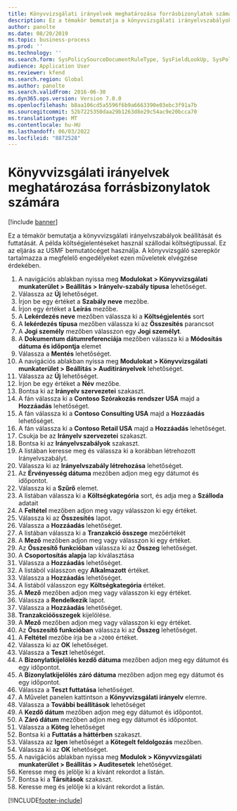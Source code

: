 ```yaml
---
title: Könyvvizsgálati irányelvek meghatározása forrásbizonylatok számára
description: Ez a témakör bemutatja a könyvvizsgálati irányelvszabályok beállítását és futtatását.
author: panolte
ms.date: 08/20/2019
ms.topic: business-process
ms.prod: ''
ms.technology: ''
ms.search.form: SysPolicySourceDocumentRuleType, SysFieldLookUp, SysPolicyListPage, SysPolicy, AuditPolicyRule, SysQueryForm, SysQueryFieldLookUp, AuditPolicyDateSelection, AuditPolicyAdditionalOption, BatchJob, CaseDetail
audience: Application User
ms.reviewer: kfend
ms.search.region: Global
ms.author: panolte
ms.search.validFrom: 2016-06-30
ms.dyn365.ops.version: Version 7.0.0
ms.openlocfilehash: b8aa106cd5a5596f6b9a6663390e03ebc3f91a7b
ms.sourcegitcommit: 52b7225350daa29b1263d8e29c54ac9e20bcca70
ms.translationtype: MT
ms.contentlocale: hu-HU
ms.lasthandoff: 06/03/2022
ms.locfileid: "8872528"
---
```

# <a name="define-audit-policies-for-source-documents"></a>Könyvvizsgálati irányelvek meghatározása forrásbizonylatok számára

[!include [banner](../../includes/banner.md)]

Ez a témakör bemutatja a könyvvizsgálati irányelvszabályok beállítását és futtatását. A példa költségjelentéseket használ szállodai költségtípussal. Ez az eljárás az USMF bemutatócéget használja. A könyvvizsgáló szerepkör tartalmazza a megfelelő engedélyeket ezen műveletek elvégzése érdekében.

1. A navigációs ablakban nyissa meg **Modulokat > Könyvvizsgálati munkaterület > Beállítás > Irányelv-szabály típusa** lehetőséget.
2. Válassza az **Új** lehetőséget.
3. Írjon be egy értéket a **Szabály neve** mezőbe.
4. Írjon egy értéket a **Leírás** mezőbe.
5. A **Lekérdezés neve** mezőben válassza ki a **Költségjelentés** sort
6. A **lekérdezés típusa** mezőben válassza ki az **Összesítés** parancsot
7. A **Jogi személy** mezőben válasszon egy **Jogi személyt**.
8. A **Dokumentum dátumreferenciája** mezőben válassza ki a **Módosítás dátuma és időpontja** elemet
9. Válassza a **Mentés** lehetőséget.
10. A navigációs ablakban nyissa meg **Modulokat > Könyvvizsgálati munkaterület > Beállítás > Auditirányelvek** lehetőséget.
11. Válassza az **Új** lehetőséget.
12. Írjon be egy értéket a **Név** mezőbe.
13. Bontsa ki az **Irányelv szervezetei** szakaszt.
14. A fán válassza ki a **Contoso Szórakozás rendszer USA** majd a **Hozzáadás** lehetőséget.
15. A fán válassza ki a **Contoso Consulting USA** majd a **Hozzáadás** lehetőséget.
16. A fán válassza ki a **Contoso Retail USA** majd a **Hozzáadás** lehetőséget.
17. Csukja be az **Irányelv szervezetei** szakaszt.
18. Bontsa ki az **Irányelvszabályok** szakaszt.
19. A listában keresse meg és válassza ki a korábban létrehozott Irányelvszabályt.
20. Válassza ki az **Irányelvszabály létrehozása** lehetőséget.
21. Az **Érvényesség dátuma** mezőben adjon meg egy dátumot és időpontot.
22. Válassza ki a **Szűrő** elemet.
23. A listában válassza ki a **Költségkategória** sort, és adja meg a **Szálloda** adatait
24. A **Feltétel** mezőben adjon meg vagy válasszon ki egy értéket.
25. Válassza ki az **Összesítés** lapot.
26. Válassza a **Hozzáadás** lehetőséget.
27. A listában válassza ki a **Tranzakció összege** mezőértékét
28. A **Mező** mezőben adjon meg vagy válasszon ki egy értéket.
29. Az **Összesítő funkcióban** válassza ki az **Összeg** lehetőséget.
30. A **Csoportosítás alapja** lap kiválasztása
31. Válassza a **Hozzáadás** lehetőséget.
32. A listából válasszon egy **Alkalmazott** értéket.
33. Válassza a **Hozzáadás** lehetőséget.
34. A listából válasszon egy **Költségkategória** értéket.
35. A **Mező** mezőben adjon meg vagy válasszon ki egy értéket.
36. Válassza a **Rendelkezik** lapot.
37. Válassza a **Hozzáadás** lehetőséget.
38. **Tranzakcióösszegek** kijelölése.
39. A **Mező** mezőben adjon meg vagy válasszon ki egy értéket.
40. Az **Összesítő funkcióban** válassza ki az **Összeg** lehetőséget.
41. A **Feltétel** mezőbe írja be a `>2000` értéket.
42. Válassza ki az **OK** lehetőséget.
43. Válassza a **Teszt** lehetőséget.
44. A **Bizonylatkijelölés kezdő dátuma** mezőben adjon meg egy dátumot és egy időpontot.
45. A **Bizonylatkijelölés záró dátuma** mezőben adjon meg egy dátumot és egy időpontot.
46. Válassza a **Teszt futtatása** lehetőséget.
47. A Művelet panelen kattintson a **Könyvvizsgálati irányelv** elemre.
48. Válassza a **További beállítások** lehetőséget
49. A **Kezdő dátum** mezőben adjon meg egy dátumot és időpontot.
50. A **Záró dátum** mezőben adjon meg egy dátumot és időpontot.
51. Válassza a **Köteg** lehetőséget
52. Bontsa ki a **Futtatás a háttérben** szakaszt.
53. Válassza az **Igen** lehetőséget a **Kötegelt feldolgozás** mezőben.
54. Válassza ki az **OK** lehetőséget.
55. A navigációs ablakban nyissa meg **Modulok > Könyvvizsgálati munkaterület > Beállítás > Auditesetek** lehetőséget.
56. Keresse meg és jelölje ki a kívánt rekordot a listán.
57. Bontsa ki a **Társítások** szakaszt.
58. Keresse meg és jelölje ki a kívánt rekordot a listán.



[!INCLUDE[footer-include](../../../includes/footer-banner.md)]
